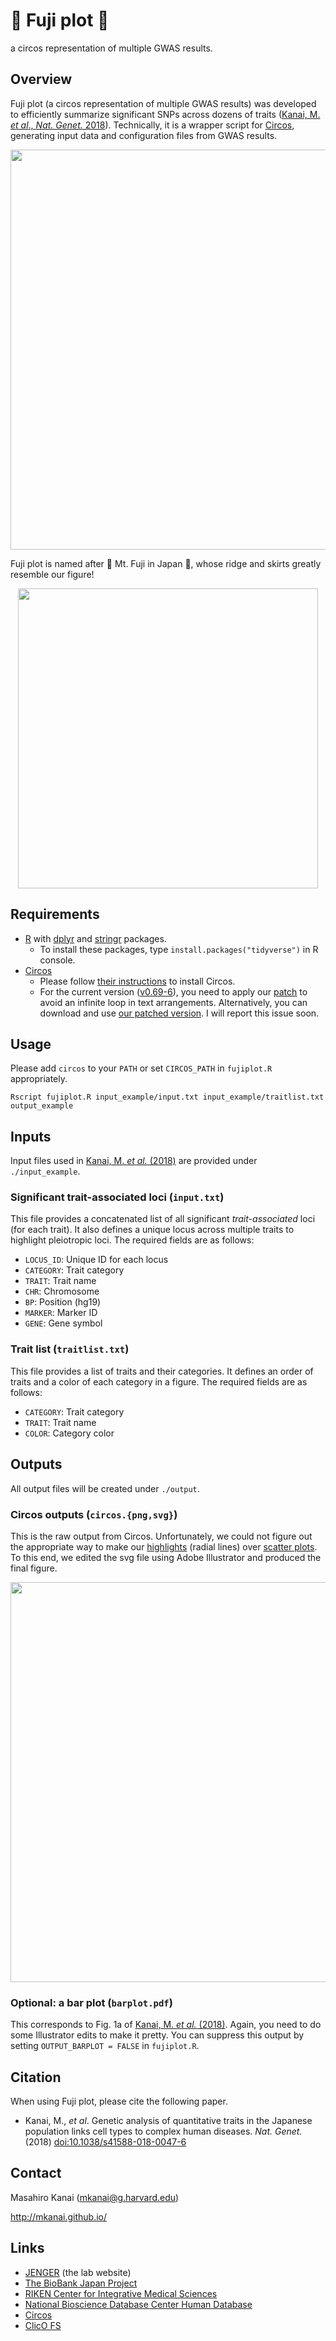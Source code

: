 # :mount_fuji: Fuji plot :mount_fuji:

a circos representation of multiple GWAS results.

## Overview

Fuji plot (a circos representation of multiple GWAS results) was developed to efficiently summarize significant SNPs across dozens of traits ([Kanai, M. _et al_., _Nat. Genet._ 2018](http://dx.doi.org/10.1038/s41588-018-0047-6)). Technically, it is a wrapper script for [Circos](http://circos.ca/), generating input data and configuration files from GWAS results.

<p align="center"><img src="https://mkanai.github.io/assets/img/Kanai2018_Fig1.svg" width="640px"></p>

Fuji plot is named after :mount_fuji: Mt. Fuji in Japan :mount_fuji:, whose ridge and skirts greatly resemble our figure!

<p align="center"><img src="https://i.imgur.com/QXlnKZk.jpg" width="480px"></p>

## Requirements

- [R](https://www.r-project.org/) with [dplyr](https://github.com/tidyverse/dplyr) and [stringr](https://github.com/tidyverse/stringr) packages.
  - To install these packages, type `install.packages("tidyverse")` in R console.
- [Circos](http://circos.ca/)
  - Please follow [their instructions](http://circos.ca/documentation/tutorials/configuration/installation/) to install Circos.
  - For the current version ([v0.69-6](http://circos.ca/distribution/circos-0.69-6.tgz)), you need to apply our [patch](https://gist.github.com/mkanai/be05f40f933112bfb70bb08076cdaa00) to avoid an infinite loop in text arrangements. Alternatively, you can download and use [our patched version](https://www.dropbox.com/s/z6jdwhj0o570fp8/circos-0.69-6-kanai.tgz?dl=0). I will report this issue soon.

## Usage

Please add `circos` to your `PATH` or set `CIRCOS_PATH` in `fujiplot.R` appropriately.

```{sh}
Rscript fujiplot.R input_example/input.txt input_example/traitlist.txt output_example
```

## Inputs

Input files used in [Kanai, M. _et al._ (2018)](http://dx.doi.org/10.1038/s41588-018-0047-6) are provided under `./input_example`.

### Significant trait-associated loci (`input.txt`)

This file provides a concatenated list of all significant _trait-associated_ loci (for each trait). It also defines a unique locus across multiple traits to highlight pleiotropic loci. The required fields are as follows:

- `LOCUS_ID`: Unique ID for each locus
- `CATEGORY`: Trait category
- `TRAIT`: Trait name
- `CHR`: Chromosome
- `BP`: Position (hg19)
- `MARKER`: Marker ID
- `GENE`: Gene symbol

### Trait list (`traitlist.txt`)

This file provides a list of traits and their categories. It defines an order of traits and a color of each category in a figure. The required fields are as follows:

- `CATEGORY`: Trait category
- `TRAIT`: Trait name
- `COLOR`: Category color

## Outputs

All output files will be created under `./output`.

### Circos outputs (`circos.{png,svg}`)

This is the raw output from Circos. Unfortunately, we could not figure out the appropriate way to make our [highlights](http://circos.ca/documentation/tutorials/highlights/) (radial lines) over [scatter plots](http://circos.ca/documentation/tutorials/2d_tracks/scatter_plots/). To this end, we edited the svg file using Adobe Illustrator and produced the final figure.

<p align="center"><img src="output_example/circos.svg" width="640px"></p>

### Optional: a bar plot (`barplot.pdf`)

This corresponds to Fig. 1a of [Kanai, M. _et al._ (2018)](http://dx.doi.org/10.1038/s41588-018-0047-6). Again, you need to do some Illustrator edits to make it pretty. You can suppress this output by setting `OUTPUT_BARPLOT = FALSE` in `fujiplot.R`.

## Citation

When using Fuji plot, please cite the following paper.

- Kanai, M., _et al_. Genetic analysis of quantitative traits in the Japanese population links cell types to complex human diseases. _Nat. Genet._ (2018) [doi:10.1038/s41588-018-0047-6](http://dx.doi.org/10.1038/s41588-018-0047-6)

## Contact

Masahiro Kanai (mkanai@g.harvard.edu)

http://mkanai.github.io/

## Links

- [JENGER](http://jenger.riken.jp/en/) (the lab website)
- [The BioBank Japan Project](https://biobankjp.org/english/index.html)
- [RIKEN Center for Integrative Medical Sciences](http://www.ims.riken.jp/english/)
- [National Bioscience Database Center Human Database](https://humandbs.biosciencedbc.jp/en/)
- [Circos](http://circos.ca/)
- [ClicO FS](http://codoncloud.com:3000/)
